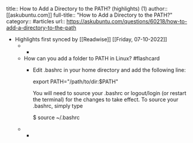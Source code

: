 title:: How to Add a Directory to the PATH? (highlights) (1)
author:: [[askubuntu.com]]
full-title:: "How to Add a Directory to the PATH?"
category:: #articles
url:: https://askubuntu.com/questions/60218/how-to-add-a-directory-to-the-path

- Highlights first synced by [[Readwise]] [[Friday, 07-10-2022]]
	- -
	- How can you add a folder to PATH in Linux? #flashcard
		- Edit .bashrc in your home directory and add the following line:
		  
		  export PATH="/path/to/dir:$PATH"
		  
		  
		  You will need to source your .bashrc or logout/login (or restart the terminal) for the changes to take effect. To source your .bashrc, simply type
		  
		  $ source ~/.bashrc
	- -